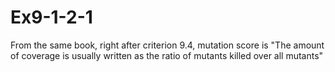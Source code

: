 # Ex9-1-2-1

From the same book, right after criterion 9.4, mutation score is "The amount of coverage is usually written as the ratio of mutants killed over all mutants"
